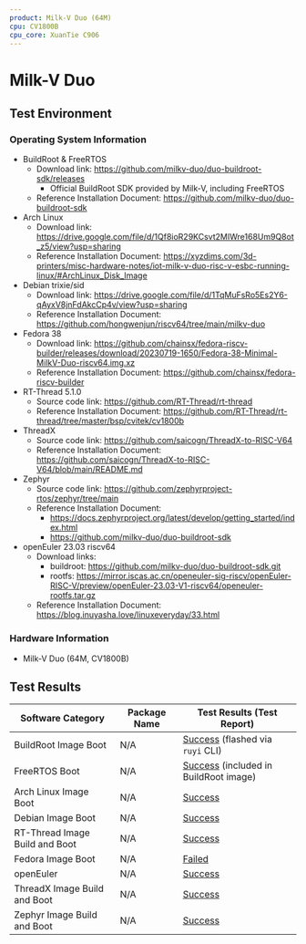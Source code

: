 ```yaml
---
product: Milk-V Duo (64M)
cpu: CV1800B
cpu_core: XuanTie C906
---
```


# Milk-V Duo

## Test Environment

### Operating System Information

- BuildRoot & FreeRTOS
  - Download link: https://github.com/milkv-duo/duo-buildroot-sdk/releases
    - Official BuildRoot SDK provided by Milk-V, including FreeRTOS
  - Reference Installation Document: https://github.com/milkv-duo/duo-buildroot-sdk
- Arch Linux
  - Download link: https://drive.google.com/file/d/1Qf8ioR29KCsvt2MIWre168Um9Q8ot_z5/view?usp=sharing
  - Reference Installation Document: https://xyzdims.com/3d-printers/misc-hardware-notes/iot-milk-v-duo-risc-v-esbc-running-linux/#ArchLinux_Disk_Image
- Debian trixie/sid
  - Download link: https://drive.google.com/file/d/1TqMuFsRo5Es2Y6-qAyxV8jnFdAkcCp4v/view?usp=sharing
  - Reference Installation Document: https://github.com/hongwenjun/riscv64/tree/main/milkv-duo
- Fedora 38
  - Download link: https://github.com/chainsx/fedora-riscv-builder/releases/download/20230719-1650/Fedora-38-Minimal-MilkV-Duo-riscv64.img.xz
  - Reference Installation Document: https://github.com/chainsx/fedora-riscv-builder
- RT-Thread 5.1.0
  - Source code link: https://github.com/RT-Thread/rt-thread
  - Reference Installation Document: https://github.com/RT-Thread/rt-thread/tree/master/bsp/cvitek/cv1800b
- ThreadX
  - Source code link: https://github.com/saicogn/ThreadX-to-RISC-V64
  - Reference Installation Document: https://github.com/saicogn/ThreadX-to-RISC-V64/blob/main/README.md
- Zephyr
  - Source code link: https://github.com/zephyrproject-rtos/zephyr/tree/main
  - Reference Installation Document:
      - https://docs.zephyrproject.org/latest/develop/getting_started/index.html
      - https://github.com/milkv-duo/duo-buildroot-sdk
- openEuler 23.03 riscv64
  - Download links:
    - buildroot: https://github.com/milkv-duo/duo-buildroot-sdk.git
    - rootfs: https://mirror.iscas.ac.cn/openeuler-sig-riscv/openEuler-RISC-V/preview/openEuler-23.03-V1-riscv64/openeuler-rootfs.tar.gz
  - Reference Installation Document: https://blog.inuyasha.love/linuxeveryday/33.html

### Hardware Information

- Milk-V Duo (64M, CV1800B)

## Test Results


| Software Category              | Package Name | Test Results (Test Report)                        |
| ------------------------------ | ------------ | ------------------------------------------------- |
| BuildRoot Image Boot           | N/A          | [Success][Duo] (flashed via `ruyi` CLI)           |
| FreeRTOS Boot                  | N/A          | [Success][FreeRTOS] (included in BuildRoot image) |
| Arch Linux Image Boot          | N/A          | [Success][Arch]                                   |
| Debian Image Boot              | N/A          | [Success][Debian]                                 |
| RT-Thread Image Build and Boot | N/A          | [Success][RT-Thread]                              |
| Fedora Image Boot              | N/A          | [Failed][Fedora]                                  |
| openEuler                      | N/A          | [Success][oE]                                     |
| ThreadX Image Build and Boot   | N/A          | [Success][ThreadX]                                |
| Zephyr Image Build and Boot    | N/A          | [Success][Zephyr]                                 |

[Duo]: ./BuildRoot/README.md
[Arch]: ./ArchLinux/README.md
[Debian]: ./Debian/README.md
[Fedora]: ./Fedora/README.md
[RT-Thread]: ./RT-Thread/README.md
[FreeRTOS]: ./FreeRTOS/README.md
[oE]: ./openEuler/README.md
[ThreadX]: ./ThreadX/README.md
[Zephyr]: ./Zephyr/README.md

